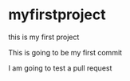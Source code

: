 # myfirstproject
this is my first project


This is going to be my first commit
 
 
 I am going to test a pull request